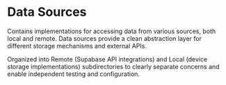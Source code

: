 # Data Sources

Contains implementations for accessing data from various sources, both local and remote. Data sources provide a clean abstraction layer for different storage mechanisms and external APIs.

Organized into Remote (Supabase API integrations) and Local (device storage implementations) subdirectories to clearly separate concerns and enable independent testing and configuration.